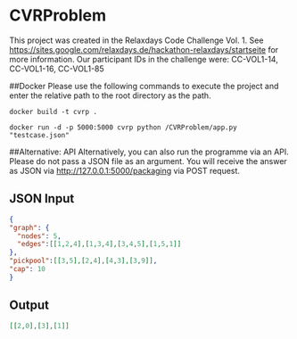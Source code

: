 # CVRProblem
This project was created in the Relaxdays Code Challenge Vol. 1. See https://sites.google.com/relaxdays.de/hackathon-relaxdays/startseite for more information.
Our participant IDs in the challenge were: CC-VOL1-14, CC-VOL1-16, CC-VOL1-85





##Docker
Please use the following commands to execute the project 
and enter the relative path to the root directory as the path.
```commandline
docker build -t cvrp .   

docker run -d -p 5000:5000 cvrp python /CVRProblem/app.py "testcase.json"
```


##Alternative: API
Alternatively, you can also run the programme via an API. 
Please do not pass a JSON file as an argument. 
You will receive the answer as JSON via http://127.0.0.1:5000/packaging via POST request.


## JSON Input
```json
{
"graph": {
  "nodes": 5,
  "edges":[[1,2,4],[1,3,4],[3,4,5],[1,5,1]]
},
"pickpool":[[3,5],[2,4],[4,3],[3,9]],
"cap": 10
}
```

## Output
```json
[[2,0],[3],[1]]
```
